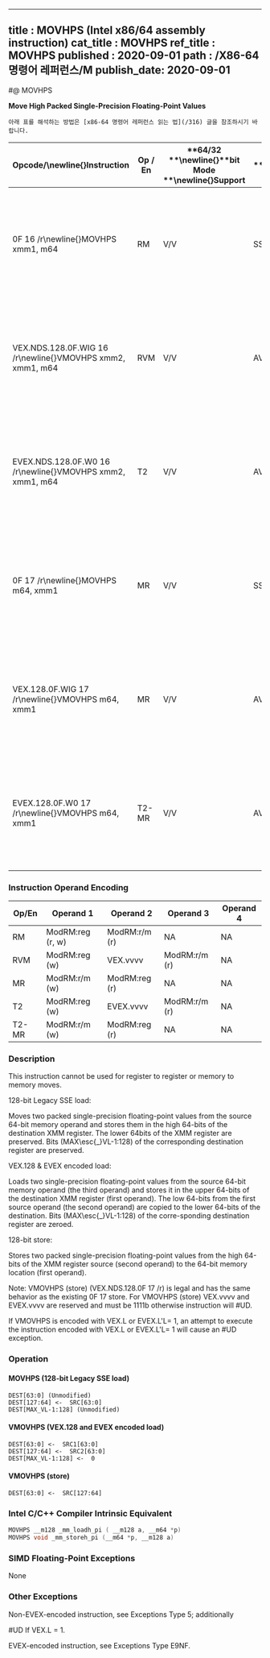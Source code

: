 ----------------------------
title : MOVHPS (Intel x86/64 assembly instruction)
cat_title : MOVHPS
ref_title : MOVHPS
published : 2020-09-01
path : /X86-64 명령어 레퍼런스/M
publish_date: 2020-09-01
----------------------------


#@ MOVHPS

**Move High Packed Single-Precision Floating-Point Values**

```lec-info
아래 표를 해석하는 방법은 [x86-64 명령어 레퍼런스 읽는 법](/316) 글을 참조하시기 바랍니다.
```

|**Opcode/**\newline{}**Instruction**|**Op / En**|**64/32 **\newline{}**bit Mode **\newline{}**Support**|**CPUID **\newline{}**Feature **\newline{}**Flag**|**Description**|
|------------------------------------|-----------|------------------------------------------------------|--------------------------------------------------|---------------|
|0F 16 /r\newline{}MOVHPS xmm1, m64|RM|V/V|SSE|Move two packed single-precision floating-point values from m64 to high quadword of xmm1.|
|VEX.NDS.128.0F.WIG 16 /r\newline{}VMOVHPS xmm2, xmm1, m64|RVM|V/V|AVX|Merge two packed single-precision floating-point values from m64 and the low quadword of xmm1.|
|EVEX.NDS.128.0F.W0 16 /r\newline{}VMOVHPS xmm2, xmm1, m64|T2|V/V|AVX512F|Merge two packed single-precision floating-point values from m64 and the low quadword of xmm1.|
|0F 17 /r\newline{}MOVHPS m64, xmm1|MR|V/V|SSE|Move two packed single-precision floating-point values from high quadword of xmm1 to m64.|
|VEX.128.0F.WIG 17 /r\newline{}VMOVHPS m64, xmm1|MR|V/V|AVX|Move two packed single-precision floating-point values from high quadword of xmm1 to m64.|
|EVEX.128.0F.W0 17 /r\newline{}VMOVHPS m64, xmm1|T2-MR|V/V|AVX512F|Move two packed single-precision floating-point values from high quadword of xmm1 to m64.|
### Instruction Operand Encoding


|Op/En|Operand 1|Operand 2|Operand 3|Operand 4|
|-----|---------|---------|---------|---------|
|RM|ModRM:reg (r, w)|ModRM:r/m (r)|NA|NA|
|RVM|ModRM:reg (w)|VEX.vvvv|ModRM:r/m (r)|NA|
|MR|ModRM:r/m (w)|ModRM:reg (r)|NA|NA|
|T2|ModRM:reg (w)|EVEX.vvvv|ModRM:r/m (r)|NA|
|T2-MR|ModRM:r/m (w)|ModRM:reg (r)|NA|NA|
### Description


This instruction cannot be used for register to register or memory to memory moves.

128-bit Legacy SSE load:

Moves two packed single-precision floating-point values from the source 64-bit memory operand and stores them in the high 64-bits of the destination XMM register. The lower 64bits of the XMM register are preserved. Bits (MAX\esc{_}VL-1:128) of the corresponding destination register are preserved.

VEX.128 & EVEX encoded load:

Loads two single-precision floating-point values from the source 64-bit memory operand (the third operand) and stores it in the upper 64-bits of the destination XMM register (first operand). The low 64-bits from the first source operand (the second operand) are copied to the lower 64-bits of the destination. Bits (MAX\esc{_}VL-1:128) of the corre-sponding destination register are zeroed.

128-bit store:

Stores two packed single-precision floating-point values from the high 64-bits of the XMM register source (second operand) to the 64-bit memory location (first operand).

Note: VMOVHPS (store) (VEX.NDS.128.0F 17 /r) is legal and has the same behavior as the existing 0F 17 store. For VMOVHPS (store) VEX.vvvv and EVEX.vvvv are reserved and must be 1111b otherwise instruction will #UD.

If VMOVHPS is encoded with VEX.L or EVEX.L'L= 1, an attempt to execute the instruction encoded with VEX.L or EVEX.L'L= 1 will cause an #UD exception.


### Operation
#### MOVHPS (128-bit Legacy SSE load)
```info-verb
DEST[63:0] (Unmodified)
DEST[127:64] <-  SRC[63:0]
DEST[MAX_VL-1:128] (Unmodified)
```
#### VMOVHPS (VEX.128 and EVEX encoded load)
```info-verb
DEST[63:0] <-  SRC1[63:0]
DEST[127:64] <-  SRC2[63:0]
DEST[MAX_VL-1:128] <-  0
```
#### VMOVHPS (store)
```info-verb
DEST[63:0] <-  SRC[127:64]
```

### Intel C/C++ Compiler Intrinsic Equivalent

```cpp
MOVHPS __m128 _mm_loadh_pi ( __m128 a, __m64 *p)
MOVHPS void _mm_storeh_pi (__m64 *p, __m128 a)
```
### SIMD Floating-Point Exceptions


None

### Other Exceptions


Non-EVEX-encoded instruction, see Exceptions Type 5; additionally

#UD If VEX.L = 1.

EVEX-encoded instruction, see Exceptions Type E9NF.

